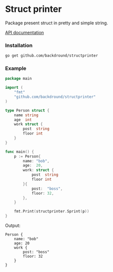 # Struct printer
Package present struct in pretty and simple string.  

[API documentation](https://pkg.go.dev/github.com/backdround/structprinter)

### Installation
```bash
go get github.com/backdround/structprinter
```


### Example

```go
package main

import (
	"fmt"
	"github.com/backdround/structprinter"
)

type Person struct {
	name string
	age  int
	work struct {
		post  string
		floor int
	}
}

func main() {
	p := Person{
		name: "bob",
		age:  20,
		work: struct {
			post  string
			floor int
		}{
			post:  "boss",
			floor: 32,
		},
	}

	fmt.Print(structprinter.Sprint(p))
}
```

Output:
```
Person {
	name: "bob"
	age: 20
	work {
		post: "boss"
		floor: 32
	}
}
```
